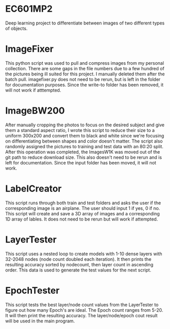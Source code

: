 # EC601MP2
Deep learning project to differentiate between images of two different types of objects.

# ImageFixer
This python script was used to pull and compress images from my personal collection. There are some gaps in the file numbers due to a few hundred of the pictures being ill suited for this project. I manually deleted them after the batch pull. imagefixer.py does not need to be rerun, but is left in the folder for documentation purposes. Since the write-to folder has been removed, it will not work if atttempted.

# ImageBW200

After manually cropping the photos to focus on the desired subject and give them a standard aspect ratio, I wrote this script to reduce their size to a uniform 300x200 and convert them to black and white since we're focusing on differentiating between shapes and color doesn't matter. The script also randomly assigned the pictures to training and test data with an 80:20 split. After this operation was completed, the ImagesW1K was moved out of the git path to reduce download size. This also doesn't need to be rerun and is left for documentation. Since the input folder has been moved, it will not work.

# LabelCreator

This script runs through both train and test folders and asks the user if the corresponding image is an airplane. The user should input 1 if yes, 0 if no. This script will create and save a 3D array of images and a corresponding 1D array of lables. It does not need to be rerun but will work if attempted.

# LayerTester

This script uses a nested loop to create models with 1-10 dense layers with 32-2048 nodes (node count doubled each iteration). It then prints the resulting accuracy sorted by nodecount, then layer count in ascending order. This data is used to generate the test values for the next script. 

# EpochTester

This script tests the best layer/node count values from the LayerTester to figure out how many Epoch's are ideal. The Epoch count ranges from 5-20. It will then print the resulting accuracy. The layer/node/epoch cout result will be used in the main program.
